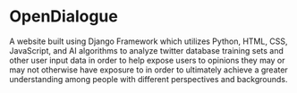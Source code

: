 # OpenDialogue

A website built using Django Framework which utilizes Python, HTML, CSS, JavaScript, and AI algorithms to analyze twitter database training sets and other user input data in order to help expose users to opinions they may or may not otherwise have exposure to in order to ultimately achieve a greater understanding among people with different perspectives and backgrounds.


